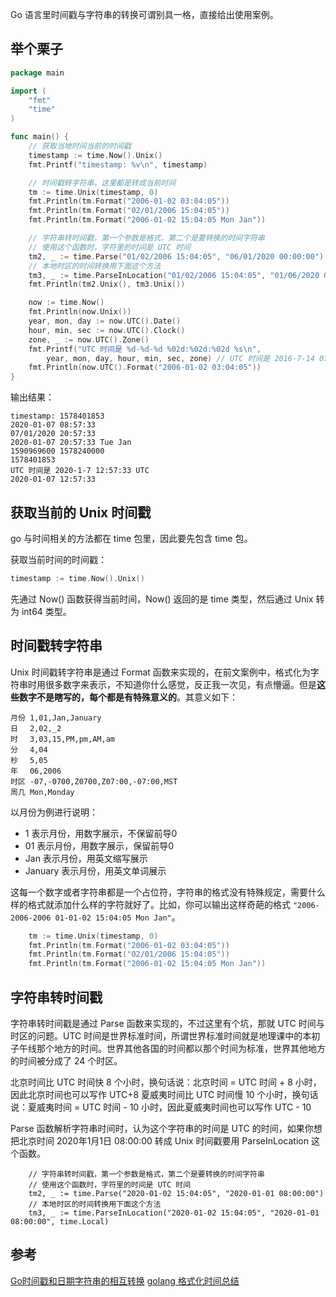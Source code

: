 Go 语言里时间戳与字符串的转换可谓别具一格，直接给出使用案例。

## 举个栗子

```go
package main

import (
    "fmt"
    "time"
)

func main() {
    // 获取当地时间当前的时间戳
    timestamp := time.Now().Unix()
    fmt.Printf("timestamp: %v\n", timestamp)

    // 时间戳转字符串，这里都是转成当前时间
    tm := time.Unix(timestamp, 0)
    fmt.Println(tm.Format("2006-01-02 03:04:05"))
    fmt.Println(tm.Format("02/01/2006 15:04:05"))
    fmt.Println(tm.Format("2006-01-02 15:04:05 Mon Jan"))

    // 字符串转时间戳，第一个参数是格式，第二个是要转换的时间字符串
    // 使用这个函数时，字符里的时间是 UTC 时间
    tm2, _ := time.Parse("01/02/2006 15:04:05", "06/01/2020 00:00:00")
    // 本地时区的时间转换用下面这个方法
    tm3, _ := time.ParseInLocation("01/02/2006 15:04:05", "01/06/2020 00:00:00", time.Local)
    fmt.Println(tm2.Unix(), tm3.Unix())

    now := time.Now()
    fmt.Println(now.Unix())
    year, mon, day := now.UTC().Date()
    hour, min, sec := now.UTC().Clock()
    zone, _ := now.UTC().Zone()
    fmt.Printf("UTC 时间是 %d-%d-%d %02d:%02d:%02d %s\n",
        year, mon, day, hour, min, sec, zone) // UTC 时间是 2016-7-14 07:06:46 UTC
    fmt.Println(now.UTC().Format("2006-01-02 03:04:05"))
}
```

输出结果：
```
timestamp: 1578401853
2020-01-07 08:57:33
07/01/2020 20:57:33
2020-01-07 20:57:33 Tue Jan
1590969600 1578240000
1578401853
UTC 时间是 2020-1-7 12:57:33 UTC
2020-01-07 12:57:33
```

## 获取当前的 Unix 时间戳

go 与时间相关的方法都在 time 包里，因此要先包含 time 包。

获取当前时间的时间戳：
```go
timestamp := time.Now().Unix()
```

先通过 Now() 函数获得当前时间，Now() 返回的是 time 类型，然后通过 Unix 转为 int64 类型。

## 时间戳转字符串

Unix 时间戳转字符串是通过 Format 函数来实现的，在前文案例中，格式化为字符串时用很多数字来表示，不知道你什么感觉，反正我一次见，有点懵逼。但是**这些数字不是瞎写的，每个都是有特殊意义的**。其意义如下：

```
月份 1,01,Jan,January
日　 2,02,_2
时　 3,03,15,PM,pm,AM,am
分　 4,04
秒　 5,05
年　 06,2006
时区 -07,-0700,Z0700,Z07:00,-07:00,MST
周几 Mon,Monday
```
以月份为例进行说明：
- 1 表示月份，用数字展示，不保留前导0
- 01 表示月份，用数字展示，保留前导0
- Jan 表示月份，用英文缩写展示
- January 表示月份，用英文单词展示

这每一个数字或者字符串都是一个占位符，字符串的格式没有特殊规定，需要什么样的格式就添加什么样的字符就好了。比如，你可以输出这样奇葩的格式 `"2006-2006-2006 01-01-02 15:04:05 Mon Jan"`。

```go
    tm := time.Unix(timestamp, 0)
    fmt.Println(tm.Format("2006-01-02 03:04:05"))
    fmt.Println(tm.Format("02/01/2006 15:04:05"))
    fmt.Println(tm.Format("2006-01-02 15:04:05 Mon Jan"))
```

## 字符串转时间戳

字符串转时间戳是通过 Parse 函数来实现的，不过这里有个坑，那就 UTC 时间与时区的问题。UTC 时间是世界标准时间，所谓世界标准时间就是地理课中的本初子午线那个地方的时间。世界其他各国的时间都以那个时间为标准，世界其他地方的时间被分成了 24 个时区。

北京时间比 UTC 时间快 8 个小时，换句话说：北京时间 = UTC 时间 + 8 小时，因此北京时间也可以写作 UTC+8
夏威夷时间比 UTC 时间慢 10 个小时，换句话说：夏威夷时间 = UTC 时间 - 10 小时，因此夏威夷时间也可以写作 UTC - 10

Parse 函数解析字符串时间时，认为这个字符串的时间是 UTC 的时间，如果你想把北京时间 2020年1月1日 08:00:00 转成 Unix 时间戳要用 ParseInLocation 这个函数。

```
    // 字符串转时间戳，第一个参数是格式，第二个是要转换的时间字符串
    // 使用这个函数时，字符里的时间是 UTC 时间
    tm2, _ := time.Parse("2020-01-02 15:04:05", "2020-01-01 08:00:00")
    // 本地时区的时间转换用下面这个方法
    tm3, _ := time.ParseInLocation("2020-01-02 15:04:05", "2020-01-01 08:00:00", time.Local)
```

## 参考

[Go时间戳和日期字符串的相互转换](https://www.cnblogs.com/baiyuxiong/p/4349595.html)
[golang 格式化时间总结](https://blog.csdn.net/x356982611/article/details/87972400)
